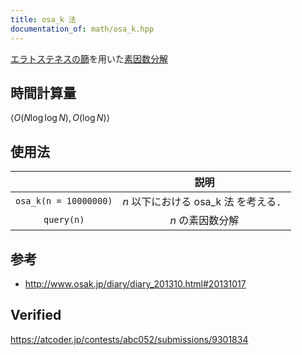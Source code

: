 ```yaml
---
title: osa_k 法
documentation_of: math/osa_k.hpp
---
```


[エラトステネスの篩](sieve_of_eratosthenes.md)を用いた[素因数分解](prime_factorization.md)


## 時間計算量

$\langle O(N\log{\log{N}}), O(\log{N}) \rangle$


## 使用法

||説明|
|:--:|:--:|
|`osa_k(n = 10000000)`|$n$ 以下における osa_k 法 を考える．|
|`query(n)`|$n$ の素因数分解|


## 参考

- http://www.osak.jp/diary/diary_201310.html#20131017


## Verified

https://atcoder.jp/contests/abc052/submissions/9301834

